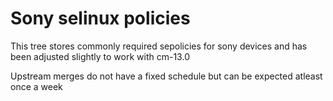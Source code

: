 # Sony selinux policies

This tree stores commonly required sepolicies for sony devices and has been adjusted slightly to work with cm-13.0

Upstream merges do not have a fixed schedule but can be expected atleast once a week
